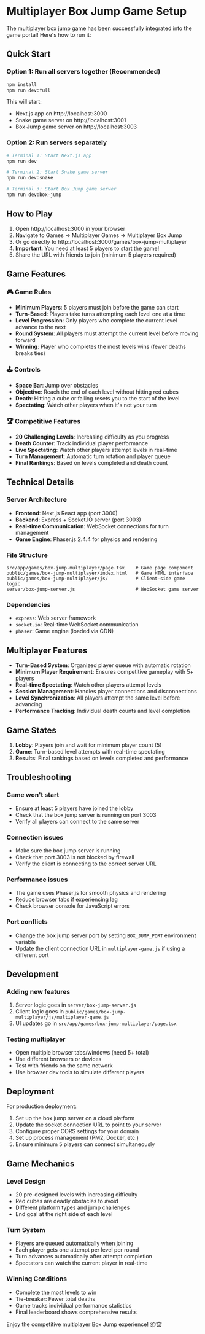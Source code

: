 # Multiplayer Box Jump Game Setup

The multiplayer box jump game has been successfully integrated into the game portal! Here's how to run it:

## Quick Start

### Option 1: Run all servers together (Recommended)
```bash
npm install
npm run dev:full
```

This will start:
- Next.js app on http://localhost:3000
- Snake game server on http://localhost:3001
- Box Jump game server on http://localhost:3003

### Option 2: Run servers separately
```bash
# Terminal 1: Start Next.js app
npm run dev

# Terminal 2: Start Snake game server
npm run dev:snake

# Terminal 3: Start Box Jump game server
npm run dev:box-jump
```

## How to Play

1. Open http://localhost:3000 in your browser
2. Navigate to Games → Multiplayer Games → Multiplayer Box Jump
3. Or go directly to http://localhost:3000/games/box-jump-multiplayer
4. **Important**: You need at least 5 players to start the game!
5. Share the URL with friends to join (minimum 5 players required)

## Game Features

### 🎮 Game Rules
- **Minimum Players**: 5 players must join before the game can start
- **Turn-Based**: Players take turns attempting each level one at a time
- **Level Progression**: Only players who complete the current level advance to the next
- **Round System**: All players must attempt the current level before moving forward
- **Winning**: Player who completes the most levels wins (fewer deaths breaks ties)

### 🕹️ Controls
- **Space Bar**: Jump over obstacles
- **Objective**: Reach the end of each level without hitting red cubes
- **Death**: Hitting a cube or falling resets you to the start of the level
- **Spectating**: Watch other players when it's not your turn

### 🏆 Competitive Features
- **20 Challenging Levels**: Increasing difficulty as you progress
- **Death Counter**: Track individual player performance
- **Live Spectating**: Watch other players attempt levels in real-time
- **Turn Management**: Automatic turn rotation and player queue
- **Final Rankings**: Based on levels completed and death count

## Technical Details

### Server Architecture
- **Frontend**: Next.js React app (port 3000)
- **Backend**: Express + Socket.IO server (port 3003)
- **Real-time Communication**: WebSocket connections for turn management
- **Game Engine**: Phaser.js 2.4.4 for physics and rendering

### File Structure
```
src/app/games/box-jump-multiplayer/page.tsx    # Game page component
public/games/box-jump-multiplayer/index.html   # Game HTML interface
public/games/box-jump-multiplayer/js/          # Client-side game logic
server/box-jump-server.js                      # WebSocket game server
```

### Dependencies
- `express`: Web server framework
- `socket.io`: Real-time WebSocket communication
- `phaser`: Game engine (loaded via CDN)

## Multiplayer Features

- **Turn-Based System**: Organized player queue with automatic rotation
- **Minimum Player Requirement**: Ensures competitive gameplay with 5+ players
- **Real-time Spectating**: Watch other players attempt levels
- **Session Management**: Handles player connections and disconnections
- **Level Synchronization**: All players attempt the same level before advancing
- **Performance Tracking**: Individual death counts and level completion

## Game States

1. **Lobby**: Players join and wait for minimum player count (5)
2. **Game**: Turn-based level attempts with real-time spectating
3. **Results**: Final rankings based on levels completed and performance

## Troubleshooting

### Game won't start
- Ensure at least 5 players have joined the lobby
- Check that the box jump server is running on port 3003
- Verify all players can connect to the same server

### Connection issues
- Make sure the box jump server is running
- Check that port 3003 is not blocked by firewall
- Verify the client is connecting to the correct server URL

### Performance issues
- The game uses Phaser.js for smooth physics and rendering
- Reduce browser tabs if experiencing lag
- Check browser console for JavaScript errors

### Port conflicts
- Change the box jump server port by setting `BOX_JUMP_PORT` environment variable
- Update the client connection URL in `multiplayer-game.js` if using a different port

## Development

### Adding new features
1. Server logic goes in `server/box-jump-server.js`
2. Client logic goes in `public/games/box-jump-multiplayer/js/multiplayer-game.js`
3. UI updates go in `src/app/games/box-jump-multiplayer/page.tsx`

### Testing multiplayer
- Open multiple browser tabs/windows (need 5+ total)
- Use different browsers or devices
- Test with friends on the same network
- Use browser dev tools to simulate different players

## Deployment

For production deployment:
1. Set up the box jump server on a cloud platform
2. Update the socket connection URL to point to your server
3. Configure proper CORS settings for your domain
4. Set up process management (PM2, Docker, etc.)
5. Ensure minimum 5 players can connect simultaneously

## Game Mechanics

### Level Design
- 20 pre-designed levels with increasing difficulty
- Red cubes are deadly obstacles to avoid
- Different platform types and jump challenges
- End goal at the right side of each level

### Turn System
- Players are queued automatically when joining
- Each player gets one attempt per level per round
- Turn advances automatically after attempt completion
- Spectators can watch the current player in real-time

### Winning Conditions
- Complete the most levels to win
- Tie-breaker: Fewer total deaths
- Game tracks individual performance statistics
- Final leaderboard shows comprehensive results

Enjoy the competitive multiplayer Box Jump experience! 📦🏆